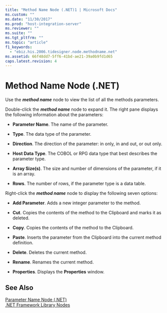 ```yaml
---
title: "Method Name Node (.NET)1 | Microsoft Docs"
ms.custom: ""
ms.date: "11/30/2017"
ms.prod: "host-integration-server"
ms.reviewer: ""
ms.suite: ""
ms.tgt_pltfrm: ""
ms.topic: "article"
f1_keywords: 
  - "ebiz.his.2006.tidesigner.node.methodname.net"
ms.assetid: 66f48dd7-5ff6-41bd-ae21-39a0b9fd1d65
caps.latest.revision: 4
---
```

# Method Name Node (.NET)
Use the ***method name*** node to view the list of all the methods parameters.  
  
 Double-click the ***method name*** node to expand it. The right pane displays the following information about the parameters:  
  
-   **Parameter Name**. The name of the parameter.  
  
-   **Type**. The data type of the parameter.  
  
-   **Direction**. The direction of the parameter: in only, in and out, or out only.  
  
-   **Host Data Type**. The COBOL or RPG data type that best describes the parameter type.  
  
-   **Array Size(s)**. The size and number of dimensions of the parameter, if it is an array.  
  
-   **Rows**. The number of rows, if the parameter type is a data table.  
  
 Right-click the ***method name*** node to display the following seven options:  
  
-   **Add Parameter**. Adds a new integer parameter to the method.  
  
-   **Cut**. Copies the contents of the method to the Clipboard and marks it as deleted.  
  
-   **Copy**. Copies the contents of the method to the Clipboard.  
  
-   **Paste**. Inserts the parameter from the Clipboard into the current method definition.  
  
-   **Delete**. Deletes the current method.  
  
-   **Rename**. Renames the current method.  
  
-   **Properties**. Displays the **Properties** window.  
  
## See Also  
 [Parameter Name Node (.NET)](../core/parameter-name-node-net-2.md)   
 [.NET Framework Library Nodes](../core/net-framework-library-nodes1.md)